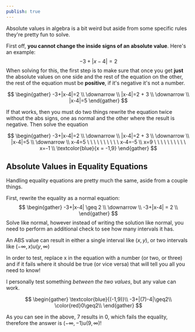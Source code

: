 ```yaml
---
publish: true
---
```

Absolute values in algebra is a bit weird but aside from some specific rules they're pretty fun to solve.

First off, **you cannot change the inside signs of an absolute value**. Here's an example:
$$
-3+|x-4|=2 
$$
When solving for this, the first step is to make sure that once you get **just** the absolute values on one side and the rest of the equation on the other, the rest of the equation must be **positive**, if it's negative it's not a number.

$$
\begin{gather} 
-3+|x-4|=2  \\
\downarrow \\
|x-4|=2 + 3 \\
\downarrow \\
|x-4|=5 
\end{gather}
$$

If that works, then you must do two things rewrite the equation twice without the abs signs, one as normal and the other where the result is negative. Then solve the equation

$$
\begin{gather} 
-3+|x-4|=2  \\
\downarrow \\
|x-4|=2 + 3 \\
\downarrow \\
|x-4|=5 \\
\downarrow \\
x-4=5 \ \ \ \ \ \ \ \ \ \ x-4=-5
\\
x=9 \ \ \ \ \ \ \ \ \ \ x=-1 \\
\textcolor{blue}{x = -1,9}
\end{gather}
$$
## Absolute Values in Equality Equations
Handling equality equations are pretty much the same, aside from a couple things.

First, rewrite the equality as a normal equation:
$$
\begin{gather} 
-3+|x-4| \geq 2  \\
\downarrow \\
-3+|x-4| = 2 \\
\end{gather}
$$
Solve like normal, however instead of writing the solution like normal, you need to perform an additional check to see how many intervals it has.

An ABS value can result in either a single interval like $(x,y)$, or two intervals like $(-\infty,x)u(y,\infty)$

In order to test, replace x in the equation with a number (or two, or three) and if it fails where it should be true (or vice versa) that will tell you all you need to know!

I personally test something *between the two values*, but any value can work.

$$
\begin{gather}
\textcolor{blue}{(-1,9)}\\
-3+|(7)-4|\geq2\\
\color{red}0\geq2\\
\end{gather}
$$

As you can see in the above, 7 results in 0, which fails the equality, therefore the answer is $(-\infty,-1)u(9,\infty)$!
